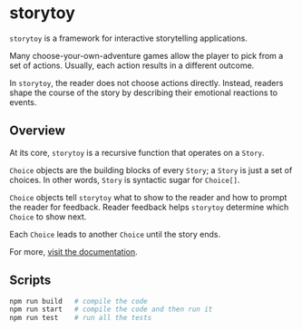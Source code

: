 # storytoy

`storytoy` is a framework for interactive storytelling applications.

Many choose-your-own-adventure games allow the player to pick from a set of actions. Usually, each action results in a different outcome.

In `storytoy`, the reader does not choose actions directly. Instead, readers shape the course of the story by describing their emotional reactions to events.

## Overview

At its core, `storytoy` is a recursive function that operates on a `Story`.

`Choice` objects are the building blocks of every `Story`; a `Story` is just a set of choices. In other words, `Story` is syntactic sugar for `Choice[]`.

`Choice` objects tell `storytoy` what to show to the reader and how to prompt the reader for feedback. Reader feedback helps `storytoy` determine which `Choice` to show next.

Each `Choice` leads to another `Choice` until the story ends.

For more, [visit the documentation](https://benrosen.github.io/storytoy/).

## Scripts

```bash
npm run build   # compile the code
npm run start   # compile the code and then run it
npm run test    # run all the tests
```
